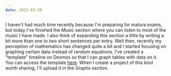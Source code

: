 ```yaml
---
date: 2021-03-29
---
```

I haven't had much time recently because I'm preparing for matura exams, but today I've finished the Music section where you can listen to most of the music I have made. I also think of expanding this section a little by writing a bit more than one to two short sentences per entry. Well then, recently my perception of mathematics has changed quite a bit and I started focusing on graphing certain data instead of random equations. I've created a "template" timeline on Desmos so that I can graph tables with data on it. You can access the template [here](https://www.desmos.com/calculator/6pphgr9wn5). When I create a project of this kind worth sharing, I'll upload it in the Graphs section.

<br/>

<MdImage img="sup/graphs.png" width="432" height="284" class="border"></MdImage>